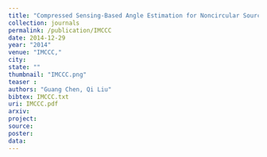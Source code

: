 ```yaml
---
title: "Compressed Sensing-Based Angle Estimation for Noncircular Sources in MIMO Radar"
collection: journals
permalink: /publication/IMCCC
date: 2014-12-29
year: "2014"
venue: "IMCCC,"
city: 
state: ""
thumbnail: "IMCCC.png"
teaser : 
authors: "Guang Chen, Qi Liu"
bibtex: IMCCC.txt
uri: IMCCC.pdf
arxiv: 
project: 
source: 
poster: 
data:
---
```

